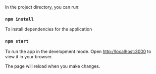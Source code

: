 

In the project directory, you can run:

### `npm install`
To install dependencies for the application

### `npm start`

To run the app in the development mode.
Open [http://localhost:3000](http://localhost:3000) to view it in your browser.

The page will reload when you make changes.

 
